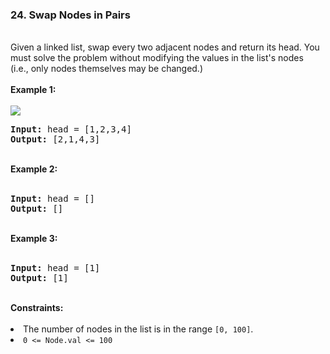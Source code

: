 <h3>24. Swap Nodes in Pairs</h3>
<br>
Given a linked list, swap every two adjacent nodes and return its head. You must solve the problem without modifying the values in the list's nodes <br>
(i.e., only nodes themselves may be changed.)<br>
<br>
<b>Example 1:</b><br>
<br>
<img src="https://user-images.githubusercontent.com/74855047/230659383-3086ab75-70e4-4aac-8bce-e901133162ba.png">
<br>
<pre>
<strong>Input:</strong> head = [1,2,3,4]
<strong>Output:</strong> [2,1,4,3]
</pre>
<br>
<b>Example 2:</b><br>
<br>
<pre>
<strong>Input:</strong> head = []
<strong>Output:</strong> []
</pre>
<br>
<b>Example 3:</b><br>
<br>
<pre>
<strong>Input:</strong> head = [1]
<strong>Output:</strong> [1]
</pre> 
<br>
<b>Constraints:</b><br>
<br>
<li>The number of nodes in the list is in the range <code>[0, 100]</code>.</li>
<li><code>0 <= Node.val <= 100</code></li>
